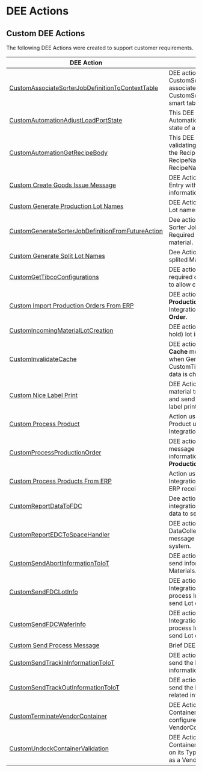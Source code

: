 # DEE Actions

## Custom DEE Actions

The following DEE Actions were created to support customer requirements.

| DEE Action                     | Description       |
| ------                    | ------            |
| [CustomAssociateSorterJobDefinitionToContextTable](/AMSOsram/techspec>artifacts>deeactions>CustomAssociateSorterJobDefinitionToContextTable) | DEE action to create CustomSorterJobDefinition and associate to the context on CustomSorterJobDefinitionContext smart table. |
| [CustomAutomationAdjustLoadPortState](/AMSOsram/techspec>artifacts>deeactions>CustomAutomationAdjustLoadPortState) | This DEE Action is triggered by IoT Automation in order to adjust the state of a Load Port. |
| [CustomAutomationGetRecipeBody](/AMSOsram/techspec>artifacts>deeactions>CustomAutomationGetRecipeBody) | This DEE is responsible for validating the Recipe and return the RecipeBody, the RecipeNameOnEquipment and RecipeName of a given Recipe. |
| [Custom Create Goods Issue Message](/AMSOsram/techspec>artifacts>deeactions>CustomCreateGoodsIssueMessage) | DEE Action to create an Integration Entry with Goods Issue information. |
| [Custom Generate Production Lot Names](/AMSOsram/techspec>artifacts>deeactions>CustomGenerateProductionLotNames) | DEE Action used to generate new Lot names. |
| [CustomGenerateSorterJobDefinitionFromFutureAction](/AMSOsram/techspec>artifacts>deeactions>CustomGenerateSorterJobDefinitionFromFutureAction) | Dee action to Generate a Custom Sorter Job Definition if exists a Required Future Action for a given material. |
| [Custom Generate Split Lot Names](/AMSOsram/techspec>artifacts>deeactions>CustomGenerateSplitLotNames) | Dee Action used to generate splited Materials name. |
| [CustomGetTibcoConfigurations](/AMSOsram/techspec>artifacts>deeactions>CustomGetTibcoConfigurations) | DEE action that retrieves the required configurations from MES to allow connecting to TibcoEMS. |
| [Custom Import Production Orders From ERP](/AMSOsram/techspec>artifacts>deeactions>CustomImportProductionOrdersFromERP) | DEE action to receive a list of **Production Orders** and create a Integration Entry per **Production Order**. |
| [CustomIncomingMaterialLotCreation](/AMSOsram/techspec>artifacts>deeactions>CustomIncomingMaterialLotCreation) | DEE action to create or update (on hold) lot incoming from ERP. |
| [CustomInvalidateCache](/AMSOsram/techspec>artifacts>deeactions>CustomInvalidateCache) | DEE action to publish an **Invalidate Cache** message to Message Bus when Generic Table CustomTibcoEMSGatewayResolver data is changed.. |
| [Custom Nice Label Print](/AMSOsram/techspec>artifacts>deeactions>CustomNiceLabelPrint) | DEE Action to be triggered on material track out to send retrive and send information for the nice label printing. |
| [Custom Process Product](/AMSOsram/techspec>artifacts>deeactions>CustomProcessProduct) | Action used to create or update Product using body message of an Integration Entry. |
| [CustomProcessProductionOrder](/AMSOsram/techspec>artifacts>deeactions>CustomProcessProductionOrder) | DEE action to receive a xml message with the needed information to create or update a **Production Order**. |
| [Custom Process Products From ERP](/AMSOsram/techspec>artifacts>deeactions>CustomProcessProductsFromERP) | Action used to create an Integration Entry per Product using ERP received message. |
| [CustomReportDataToFDC](/AMSOsram/techspec>artifacts>deeactions>CustomReportDataToFDC) | Dee action is triggered to create an integration entry with the material data to send to FDC. |
| [CustomReportEDCToSpaceHandler](/AMSOsram/techspec>artifacts>deeactions>CustomReportEDCToSpaceHandler) | DEE action to validate DataCollection and create a XML message to be sent to Space system. |
| [CustomSendAbortInformationToIoT](/AMSOsram/techspec>artifacts>deeactions>CustomSendAbortInformationToIoT) | DEE action to Trigger IoT call to send information about Aborted Materials. |
| [CustomSendFDCLotInfo](/AMSOsram/techspec>artifacts>deeactions>CustomSendFDCLotInfo) | DEE action to be triggered by the Integration Entry Handler to process Integration Entries and send Lot data to Onto FDC. |
| [CustomSendFDCWaferInfo](/AMSOsram/techspec>artifacts>deeactions>CustomSendFDCWaferInfo) | DEE action to be triggered by the Integration Entry Handler to process Integration Entries and send Lot data to Onto FDC. |
| [Custom Send Process Message](/AMSOsram/techspec>artifacts>deeactions>CustomSendProcessMessage) | Brief DEE Action description |
| [CustomSendTrackInInformationToIoT](/AMSOsram/techspec>artifacts>deeactions>CustomSendTrackInInformationToIoT) | DEE action to Trigger IoT call to send the Materials TrackIn related information. |
| [CustomSendTrackOutInformationToIoT](/AMSOsram/techspec>artifacts>deeactions>CustomSendTrackOutInformationToIoT) | DEE action to Trigger IoT call to send the Materials Track Out related information. |
| [CustomTerminateVendorContainer](/AMSOsram/techspec>artifacts>deeactions>CustomTerminateVendorContainer) | DEE Action used to terminate a Container from a specific type configured as a VendorContainerType. |
| [CustomUndockContainerValidation](/AMSOsram/techspec>artifacts>deeactions>CustomUndockContainerValidation) | DEE Action used to validate if a Container can be undocked based on its Type being or not configured as a VendorContainerType. |


